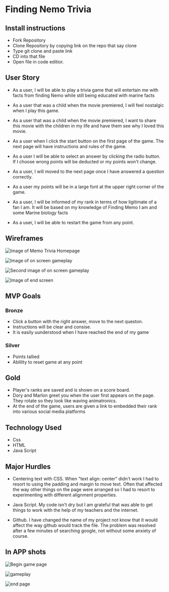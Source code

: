 # Finding Nemo Trivia

## Install instructions

- Fork Repository
- Clone Repository by copying link on the repo that say clone
- Type git clone and paste link
- CD into that file
- Open file in code editior.

## User Story
- As a user, I will be able to play a trivia game that will entertain me with facts from finding Nemo while still being educated with marine facts

- As a user that was a child when the movie premiered, I will feel nostalgic when I play this game.

- As a user that was a child when the movie premiered, I want to share this movie with the children in my life and have them see why I loved this movie.

- As a user when I click the start button on the first page of the game. The next page will have  instructions and rules of the game.

- As a user I will be able to select an answer by clicking the radio button. If I choose wrong points will be deducted or my points won't change.

- As a user, I will moved to the next page once I have answered a question correctly.

- As a user my points will be in a large font at the upper right corner of the game.

- As a user, I will be informed of my rank in terms of how ligitimate of a fan I am. It will be based on my knowledge of Finding Memo I am and some Marine biology facts

- As a user, I will be able to restart the game from any point. 

## Wireframes

![Image of Memo Trivia Homepage](https://i.imgur.com/iNCxztn.jpg)

![Image of on screen gameplay](https://i.imgur.com/uzED7pU.png)

![Second image of on screen gameplay](https://i.imgur.com/wMdEkB5.png)

![Image of end screen](https://i.imgur.com/VzDtOPg.png)

## MVP Goals
 ### Bronze
- Click a button with the right answer, move to the next queston.
- Instructions will be clear and consise.
- It is easily uunderstood when I have reached the end of my game
 ### Silver
- Points tallied
- Ablility to reset game at any point
 ## Gold

- Player's ranks are saved and is shown on a score board.
- Dory and Marlon greet you when the user first appears on the page. They rotate so they look like waving animatronics.
- At the end of the game, users are given a link to embedded their rank into various social media platforms

## Technology Used
- Css
- HTML
- Java Script

## Major Hurdles

- Centering text with CSS. When "text align: center" didn't work I had to resort to using the padding and margin to move text. Often that affected the way other things on the page were arranged so I had to resort to experimenting with different alignment properties. 

- Java Script. My code isn't dry but I am grateful that  was able to get things to work with the help of my teachers and the internet.

- Github. I have changed the name of my project not know that it would affect the way github would track the file. The problem was resolved after a few minutes of searching google, not without some anxiety of course.

## In APP shots

![Begin game page](https://i.imgur.com/20FRBO9.png)

![gameplay](https://i.imgur.com/w7I7IGE.png)

![end page](https://i.imgur.com/nCo5FM7.png)